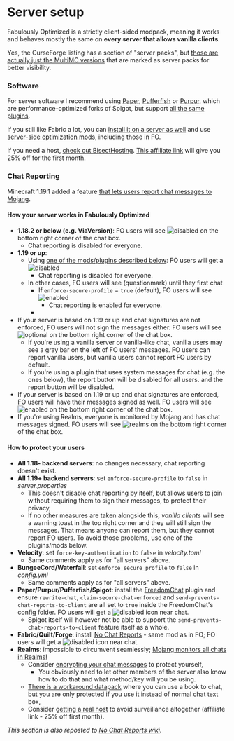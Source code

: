 # Server setup

Fabulously Optimized is a strictly client-sided modpack, meaning it works and behaves mostly the same on **every server that allows vanilla clients**. 

Yes, the CurseForge listing has a section of "server packs", but [those are actually just the MultiMC versions](install-instructions.md#multimc) that are marked as server packs for better visibility.

### Software

For server software I recommend using [Paper](https://papermc.io), [Pufferfish](https://github.com/pufferfish-gg/Pufferfish) or [Purpur](https://github.com/PurpurMC/Purpur/), which are performance-optimized forks of Spigot, but support [all the same plugins](https://www.spigotmc.org/resources/categories/spigot.4/). 

If you still like Fabric a lot, you can [install it on a server as well](https://fabricmc.net/use/?page=server) and use [server-side optimization mods](https://modrinth.com/mods?f=categories%3A%27optimization%27&g=categories%3A%27fabric%27&e=server), including those in FO.

If you need a host, [check out BisectHosting](https://www.bisecthosting.com/clients/aff.php?aff=2604). [This affiliate link](https://www.bisecthosting.com/clients/aff.php?aff=2604) will give you 25% off for the first month.

### Chat Reporting

Minecraft 1.19.1 added a feature [that lets users report chat messages to Mojang](chat-reporting-faq.md). 

#### How your server works in Fabulously Optimized

* **1.18.2 or below (e.g. ViaVersion)**: FO users will see ![disabled](https://i.ibb.co/WPcZsxp/secure.png) on the bottom right corner of the chat box.
  * Chat reporting is disabled for everyone.
* **1.19 or up**:
  * Using [one of the mods/plugins described below](#how-to-protect-your-users): FO users will get a ![disabled](https://i.ibb.co/WPcZsxp/secure.png)
     * Chat reporting is disabled for everyone.
  * In other cases, FO users will see (questionmark) until they first chat
     * If `enforce-secure-profile` = `true` (default), FO users will see ![enabled](https://i.ibb.co/3k1H6VV/insecure.png)
        * Chat reporting is enabled for everyone.
     * 
* If your server is based on 1.19 or up and chat signatures are not enforced, FO users will not sign the messages either. FO users will see ![optional](https://i.ibb.co/Zd86KN0/warning.png) on the bottom right corner of the chat box.
  * If you're using a vanilla server or vanilla-like chat, vanilla users may see a gray bar on the left of FO users' messages. FO users can report vanilla users, but vanilla users cannot report FO users by default.
  * If you're using a plugin that uses system messages for chat (e.g. the ones below), the report button will be disabled for all users.
   and the report button will be disabled.
* If your server is based on 1.19 or up and chat signatures are enforced, FO users will have their messages signed as well. FO users will see ![enabled](https://i.ibb.co/3k1H6VV/insecure.png) on the bottom right corner of the chat box.
* If you're using Realms, everyone is monitored by Mojang and has chat messages signed. FO users will see ![realms](https://i.ibb.co/KsCBwVb/realms.png) on the bottom right corner of the chat box.

#### How to protect your users

- **All 1.18- backend servers**: no changes necessary, chat reporting doesn't exist.
- **All 1.19+ backend servers**: set `enforce-secure-profile` to `false` in _server.properties_
  - This doesn't disable chat reporting by itself, but allows users to join without requiring them to sign their messages, to protect their privacy,
  - If no other measures are taken alongside this, _vanilla clients_ will see a warning toast in the top right corner and they will still sign the messages. That means anyone can report them, but they cannot report FO users. To avoid those problems, use one of the plugins/mods below.
- **Velocity**: set `force-key-authentication` to `false` in _velocity.toml_
  - Same comments apply as for "all servers" above.
- **BungeeCord/Waterfall**: set `enforce_secure_profile` to `false` in _config.yml_
  - Same comments apply as for "all servers" above.
- **Paper/Purpur/Pufferfish/Spigot**: install the [FreedomChat](https://modrinth.com/mod/freedomchat) plugin and ensure `rewrite-chat`, `claim-secure-chat-enforced` and `send-prevents-chat-reports-to-client` are all set to `true` inside the FreedomChat's config folder. FO users will get a ![disabled](https://i.ibb.co/WPcZsxp/secure.png) icon near chat.
  - Spigot itself will however not be able to support the `send-prevents-chat-reports-to-client` feature itself as a whole.
- **Fabric/Quilt/Forge**: install [No Chat Reports](https://www.curseforge.com/minecraft/mc-mods/no-chat-reports) - same mod as in FO; FO users will get a ![disabled](https://i.ibb.co/WPcZsxp/secure.png) icon near chat.
- **Realms**: impossible to circumvent seamlessly; [Mojang monitors all chats in Realms!](https://help.minecraft.net/hc/en-us/articles/8047895358605-Our-Commitment-to-Player-Safety#h_01G95X76WR1PM97XBXDE7G25KE)
  - Consider [encrypting your chat messages](chat-reporting-faq.md#can-i-encrypt-my-chat-messages) to protect yourself, 
    - You obviously need to let other members of the server also know how to do that and what method/key will you be using. 
  - [There is a workaround datapack](https://www.planetminecraft.com/data-pack/no-more-chat-reports-datapack/) where you can use a book to chat, but you are only protected if you use it instead of normal chat text box,
  - Consider [getting a real host](https://www.bisecthosting.com/clients/aff.php?aff=2604) to avoid surveillance altogether (affiliate link - 25% off first month).

_This section is also reposted to [No Chat Reports wiki](https://github.com/Aizistral-Studios/No-Chat-Reports/wiki/Protecting-server-players)._
